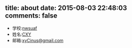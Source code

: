 title: about
date: 2015-08-03 22:48:03
comments: false
---
- 学校:[nwsuaf](http://nwsuaf.edu.cn/)
- 姓名:[CXY](http://cinus.me/)
- 邮箱:<xyCinus@gmail.com>
